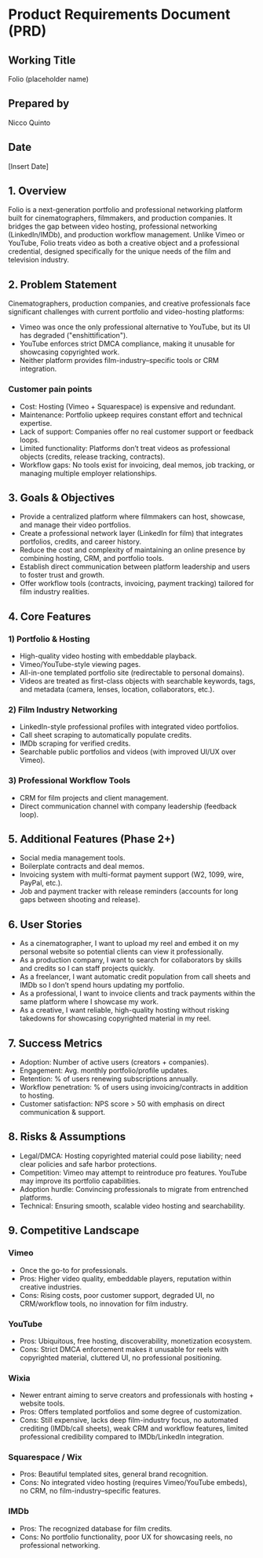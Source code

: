 # Product Requirements Document (PRD)

## Working Title
Folio (placeholder name)

## Prepared by
Nicco Quinto

## Date
[Insert Date]

## 1. Overview
Folio is a next-generation portfolio and professional networking platform built for cinematographers, filmmakers, and production companies. It bridges the gap between video hosting, professional networking (LinkedIn/IMDb), and production workflow management. Unlike Vimeo or YouTube, Folio treats video as both a creative object and a professional credential, designed specifically for the unique needs of the film and television industry.

## 2. Problem Statement
Cinematographers, production companies, and creative professionals face significant challenges with current portfolio and video-hosting platforms:

- Vimeo was once the only professional alternative to YouTube, but its UI has degraded ("enshittification").
- YouTube enforces strict DMCA compliance, making it unusable for showcasing copyrighted work.
- Neither platform provides film-industry–specific tools or CRM integration.

### Customer pain points
- Cost: Hosting (Vimeo + Squarespace) is expensive and redundant.
- Maintenance: Portfolio upkeep requires constant effort and technical expertise.
- Lack of support: Companies offer no real customer support or feedback loops.
- Limited functionality: Platforms don’t treat videos as professional objects (credits, release tracking, contracts).
- Workflow gaps: No tools exist for invoicing, deal memos, job tracking, or managing multiple employer relationships.

## 3. Goals & Objectives
- Provide a centralized platform where filmmakers can host, showcase, and manage their video portfolios.
- Create a professional network layer (LinkedIn for film) that integrates portfolios, credits, and career history.
- Reduce the cost and complexity of maintaining an online presence by combining hosting, CRM, and portfolio tools.
- Establish direct communication between platform leadership and users to foster trust and growth.
- Offer workflow tools (contracts, invoicing, payment tracking) tailored for film industry realities.

## 4. Core Features

### 1) Portfolio & Hosting
- High-quality video hosting with embeddable playback.
- Vimeo/YouTube-style viewing pages.
- All-in-one templated portfolio site (redirectable to personal domains).
- Videos are treated as first-class objects with searchable keywords, tags, and metadata (camera, lenses, location, collaborators, etc.).

### 2) Film Industry Networking
- LinkedIn-style professional profiles with integrated video portfolios.
- Call sheet scraping to automatically populate credits.
- IMDb scraping for verified credits.
- Searchable public portfolios and videos (with improved UI/UX over Vimeo).

### 3) Professional Workflow Tools
- CRM for film projects and client management.
- Direct communication channel with company leadership (feedback loop).

## 5. Additional Features (Phase 2+)
- Social media management tools.
- Boilerplate contracts and deal memos.
- Invoicing system with multi-format payment support (W2, 1099, wire, PayPal, etc.).
- Job and payment tracker with release reminders (accounts for long gaps between shooting and release).

## 6. User Stories
- As a cinematographer, I want to upload my reel and embed it on my personal website so potential clients can view it professionally.
- As a production company, I want to search for collaborators by skills and credits so I can staff projects quickly.
- As a freelancer, I want automatic credit population from call sheets and IMDb so I don’t spend hours updating my portfolio.
- As a professional, I want to invoice clients and track payments within the same platform where I showcase my work.
- As a creative, I want reliable, high-quality hosting without risking takedowns for showcasing copyrighted material in my reel.

## 7. Success Metrics
- Adoption: Number of active users (creators + companies).
- Engagement: Avg. monthly portfolio/profile updates.
- Retention: % of users renewing subscriptions annually.
- Workflow penetration: % of users using invoicing/contracts in addition to hosting.
- Customer satisfaction: NPS score > 50 with emphasis on direct communication & support.

## 8. Risks & Assumptions
- Legal/DMCA: Hosting copyrighted material could pose liability; need clear policies and safe harbor protections.
- Competition: Vimeo may attempt to reintroduce pro features. YouTube may improve its portfolio capabilities.
- Adoption hurdle: Convincing professionals to migrate from entrenched platforms.
- Technical: Ensuring smooth, scalable video hosting and searchability.

## 9. Competitive Landscape

### Vimeo
- Once the go-to for professionals.
- Pros: Higher video quality, embeddable players, reputation within creative industries.
- Cons: Rising costs, poor customer support, degraded UI, no CRM/workflow tools, no innovation for film industry.

### YouTube
- Pros: Ubiquitous, free hosting, discoverability, monetization ecosystem.
- Cons: Strict DMCA enforcement makes it unusable for reels with copyrighted material, cluttered UI, no professional positioning.

### Wixia
- Newer entrant aiming to serve creators and professionals with hosting + website tools.
- Pros: Offers templated portfolios and some degree of customization.
- Cons: Still expensive, lacks deep film-industry focus, no automated crediting (IMDb/call sheets), weak CRM and workflow features, limited professional credibility compared to IMDb/LinkedIn integration.

### Squarespace / Wix
- Pros: Beautiful templated sites, general brand recognition.
- Cons: No integrated video hosting (requires Vimeo/YouTube embeds), no CRM, no film-industry–specific features.

### IMDb
- Pros: The recognized database for film credits.
- Cons: No portfolio functionality, poor UX for showcasing reels, no professional networking.
